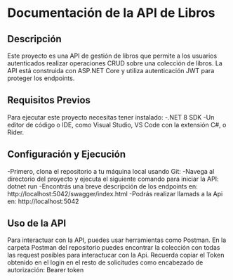 # Documentación de la API de Libros


## Descripción
Este proyecto es una API de gestión de libros que permite a los usuarios autenticados realizar operaciones CRUD sobre una colección de libros. 
La API está construida con ASP.NET Core y utiliza autenticación JWT para proteger los endpoints.


## Requisitos Previos
Para ejecutar este proyecto necesitas tener instalado:
-.NET 8 SDK
-Un editor de código o IDE, como Visual Studio, VS Code con la extensión C#, o Rider.


## Configuración y Ejecución
-Primero, clona el repositorio a tu máquina local usando Git:
-Navega al directorio del proyecto y ejecuta el siguiente comando para iniciar la API:  dotnet run 
-Encontrás una breve descripción de los endpoints en: http://localhost:5042/swagger/index.html
-Podrás realizar llamads a la Api en: http://localhost:5042


## Uso de la API
Para interactuar con la API, puedes usar herramientas como Postman. 
En la carpeta Postman del repositorio puedes encontrar la colección con todas las request posibles para interactucar con la Api. 
Recuerda copiar el Token obtenido en el login en el resto de solicitudes como encabezado de autorización: Bearer token


